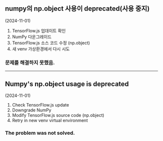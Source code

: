 ## numpy의 np.object 사용이 deprecated(사용 중지)
(2024-11-01)
1. TensorFlow.js 업데이트 확인
2. NumPy 다운그레이드
3. TensorFlow.js 소스 코드 수정 (np.object)
4. 새 venv 가상환경에서 다시 시도
### 문제를 해결하지 못했음.
---
## Numpy's np.object usage is deprecated
(2024-11-01)
1. Check TensorFlow.js update
2. Downgrade NumPy
3. Modify TensorFlow.js source code (np.object)
4. Retry in new venv virtual environment
### The problem was not solved.
